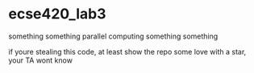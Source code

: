 # ecse420_lab3
something something parallel computing something something

if youre stealing this code, at least show the repo some love with a star, your TA wont know
